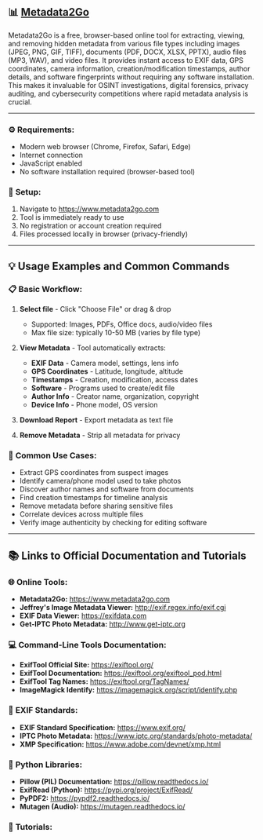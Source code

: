 ## 📊 [Metadata2Go](https://www.metadata2go.com)

Metadata2Go is a free, browser-based online tool for extracting, viewing, and removing hidden metadata from various file types including images (JPEG, PNG, GIF, TIFF), documents (PDF, DOCX, XLSX, PPTX), audio files (MP3, WAV), and video files. It provides instant access to EXIF data, GPS coordinates, camera information, creation/modification timestamps, author details, and software fingerprints without requiring any software installation. This makes it invaluable for OSINT investigations, digital forensics, privacy auditing, and cybersecurity competitions where rapid metadata analysis is crucial.

---

### ⚙️ **Requirements:**

- Modern web browser (Chrome, Firefox, Safari, Edge)
- Internet connection
- JavaScript enabled
- No software installation required (browser-based tool)

### 🚀 **Setup:**

1. Navigate to https://www.metadata2go.com
2. Tool is immediately ready to use
3. No registration or account creation required
4. Files processed locally in browser (privacy-friendly)

---

## 💡 Usage Examples and Common Commands

### 📋 **Basic Workflow:**

1. **Select file** - Click "Choose File" or drag & drop
   - Supported: Images, PDFs, Office docs, audio/video files
   - Max file size: typically 10-50 MB (varies by file type)

2. **View Metadata** - Tool automatically extracts:
   - **EXIF Data** - Camera model, settings, lens info
   - **GPS Coordinates** - Latitude, longitude, altitude
   - **Timestamps** - Creation, modification, access dates
   - **Software** - Programs used to create/edit file
   - **Author Info** - Creator name, organization, copyright
   - **Device Info** - Phone model, OS version

3. **Download Report** - Export metadata as text file

4. **Remove Metadata** - Strip all metadata for privacy

### 🎯 **Common Use Cases:**

- Extract GPS coordinates from suspect images
- Identify camera/phone model used to take photos
- Discover author names and software from documents
- Find creation timestamps for timeline analysis
- Remove metadata before sharing sensitive files
- Correlate devices across multiple files
- Verify image authenticity by checking for editing software

---

## 📚 Links to Official Documentation and Tutorials

### 🌐 **Online Tools:**

- **Metadata2Go:** https://www.metadata2go.com
- **Jeffrey's Image Metadata Viewer:** http://exif.regex.info/exif.cgi
- **EXIF Data Viewer:** https://exifdata.com
- **Get-IPTC Photo Metadata:** http://www.get-iptc.org

### 💻 **Command-Line Tools Documentation:**

- **ExifTool Official Site:** https://exiftool.org/
- **ExifTool Documentation:** https://exiftool.org/exiftool_pod.html
- **ExifTool Tag Names:** https://exiftool.org/TagNames/
- **ImageMagick Identify:** https://imagemagick.org/script/identify.php

### 📐 **EXIF Standards:**

- **EXIF Standard Specification:** https://www.exif.org/
- **IPTC Photo Metadata:** https://www.iptc.org/standards/photo-metadata/
- **XMP Specification:** https://www.adobe.com/devnet/xmp.html

### 🐍 **Python Libraries:**

- **Pillow (PIL) Documentation:** https://pillow.readthedocs.io/
- **ExifRead (Python):** https://pypi.org/project/ExifRead/
- **PyPDF2:** https://pypdf2.readthedocs.io/
- **Mutagen (Audio):** https://mutagen.readthedocs.io/

### 📖 **Tutorials:**
